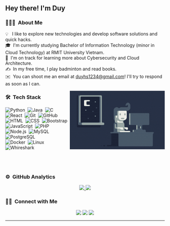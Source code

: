 <h2>Hey there! I'm Duy</h2>

<!-- ## 👋 &nbsp;Hey there! I'm Duy -->

### 👨🏻‍💻 &nbsp;About Me

💡 &nbsp; I like to explore new technologies and develop software solutions and quick hacks.\
🎓 &nbsp;I'm currently studying Bachelor of Information Technology (minor in Cloud Technology) at RMIT University Vietnam.\
🌱 &nbsp;I'm on track for learning more about Cybersecurity and Cloud Architecture.\
✍️ &nbsp;In my free time, I play badminton and read books.\
✉️ &nbsp;You can shoot me an email at duyhs1234@gmail.com! I'll try to respond as soon as I can.

<img alt="Night Coding" src="https://raw.githubusercontent.com/AVS1508/AVS1508/master/assets/Night-Coding.gif" align="right"/>

### 🛠 &nbsp;Tech Stack

![Python](https://img.shields.io/badge/-Python-05122A?style=flat&logo=python)&nbsp;
![Java](https://img.shields.io/badge/-Java-05122A?style=flat&logo=Java&logoColor=FFA518)&nbsp;
![C](https://img.shields.io/badge/-C-05122A?style=flat&logo=C&logoColor=A8B9CC)&nbsp;
![React](https://img.shields.io/badge/-React-05122A?style=flat&logo=react)&nbsp;
![Git](https://img.shields.io/badge/-Git-05122A?style=flat&logo=git)&nbsp;
![GitHub](https://img.shields.io/badge/-GitHub-05122A?style=flat&logo=github)\
![HTML](https://img.shields.io/badge/-HTML-05122A?style=flat&logo=HTML5)&nbsp;
![CSS](https://img.shields.io/badge/-CSS-05122A?style=flat&logo=CSS3&logoColor=1572B6)&nbsp;
![Bootstrap](https://img.shields.io/badge/-Bootstrap-05122A?style=flat&logo=bootstrap&logoColor=563D7C)&nbsp;
![JavaScript](https://img.shields.io/badge/-JavaScript-05122A?style=flat&logo=javascript)&nbsp;
![PHP](https://img.shields.io/badge/-PHP-05122A?style=flat&logo=php)&nbsp;
![Node.js](https://img.shields.io/badge/-Node.js-05122A?style=flat&logo=node.js)&nbsp;
![MySQL](https://img.shields.io/badge/-MySQL-05122A?style=flat&logo=mysql)&nbsp;
![PostgreSQL](https://img.shields.io/badge/-Node.js-05122A?style=flat&logo=node.js)\
![Docker](https://img.shields.io/badge/-Docker-05122A?style=flat&logo=docker)&nbsp;
![Linux](https://img.shields.io/badge/-Linux-05122A?style=flat&logo=linux)&nbsp;
![Whireshark](https://img.shields.io/badge/-Wireshark-05122A?style=flat&logo=wireshark)&nbsp;
<br></br>
<br></br>
### ⚙️ &nbsp;GitHub Analytics

<p align="center">
<a href="https://github.com/dzuy811">
  <img height="180em" src="https://github-readme-stats-eight-theta.vercel.app/api?username=dzuy811&show_icons=true&theme=algolia&include_all_commits=true&count_private=true"/>
  </a>
<a href="https://github.com/dzuy811">
  <img height="180em" src="https://github-readme-stats-eight-theta.vercel.app/api/top-langs/?username=dzuy811&layout=compact&langs_count=8&theme=algolia&hide=css,scss"/>
</a>
</p>

### 🤝🏻 &nbsp;Connect with Me

<p align="center">
<a href="https://www.linkedin.com/in/duy-vo-tran-truong-0b446b199/"><img src="https://img.shields.io/badge/-Duy%20Vo%20Tran%20Truong-0077B5?style=flat&logo=Linkedin&logoColor=white"/></a>
<a href="duyhs1234@gmail.com"><img src="https://img.shields.io/badge/-duyhs1234@gmail.com-D14836?style=flat&logo=Gmail&logoColor=white"/></a>
<a href="https://www.facebook.com/votrantruongduy/"><img src="https://img.shields.io/badge/-Trường%20Duy-0077B5?style=flat&logo=Facebook&logoColor=white"/></a>
</p>

-----
